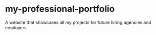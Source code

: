 # my-professional-portfolio
A website that showcases all my projects for future hiring agencies and employers
